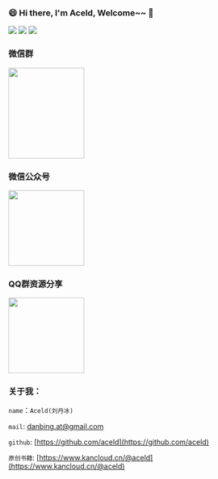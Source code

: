 ### 😄 Hi there, I'm Aceld, Welcome~~ 👋

<!--
**aceld/aceld** is a ✨ _special_ ✨ repository because its `README.md` (this file) appears on your GitHub profile.

Here are some ideas to get you started:

- 🔭 I’m currently working on ...
- 🌱 I’m currently learning ...
- 👯 I’m looking to collaborate on ...
- 🤔 I’m looking for help with ...
- 💬 Ask me about ...
- 📫 How to reach me: ...
- 😄 Pronouns: ...
- ⚡ Fun fact: ...
-->

![](https://github-profile-summary-cards.vercel.app/api/cards/profile-details?username=aceld&theme=github)
![](https://github-profile-summary-cards.vercel.app/api/cards/repos-per-language?username=aceld&theme=github)
![](https://github-profile-summary-cards.vercel.app/api/cards/stats?username=aceld&theme=github)

### **微信群**

<img src="https://s1.ax1x.com/2020/07/07/UF6rNV.png" width = "150" height = "180" alt="" align=center />

### **微信公众号**

<img src="https://s1.ax1x.com/2020/07/07/UFyUdx.th.jpg" height = "150"  alt="" align=center />

### **QQ群资源分享**

<img src="https://s1.ax1x.com/2020/07/07/UF6Y9S.th.png" width = "150" height = "150" alt="" align=center />


### 关于我：

`name`：`Aceld(刘丹冰)`

`mail`:
[danbing.at@gmail.com](mailto:danbing.at@gmail.com)

`github`:
[https://github.com/aceld](https://github.com/aceld)

`原创书籍`:
[https://www.kancloud.cn/@aceld](https://www.kancloud.cn/@aceld)


